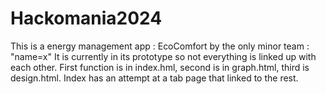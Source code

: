 # Hackomania2024
This is a energy management app : EcoComfort by the only minor team : "name=x"
It is currently in its prototype so not everything is linked up with each other. 
First function is in index.hml, second is in graph.html, third is design.html.
Index has an attempt at a tab page that linked to the rest.
